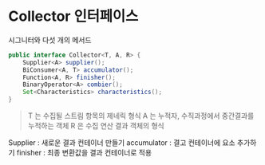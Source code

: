 # Collector 인터페이스

시그니터와 다섯 개의 메서드

```java
public interface Collector<T, A, R> {
    Supplier<A> supplier();
    BiConsumer<A, T> accumulator();
    Function<A, R> finisher();
    BinaryOperator<A> combier();
    Set<Characteristics> characteristics();
}
```

> T 는 수집될 스트림 항목의 제네릭 형식
> A 는 누적자, 수직과정에서 중간결과를 누적하는 객체
> R 은 수집 연산 결과 객체의 형식 


Supplier : 새로운 결과 컨테이너 만들기
accumulator : 결고 컨테이너에 요소 추가하기
finisher : 최종 변환값을 결과 컨테이너로 적용 